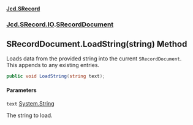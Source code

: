 #### [Jcd.SRecord](index.md 'index')
### [Jcd.SRecord.IO](Jcd.SRecord.IO.md 'Jcd.SRecord.IO').[SRecordDocument](Jcd.SRecord.IO.SRecordDocument.md 'Jcd.SRecord.IO.SRecordDocument')

## SRecordDocument.LoadString(string) Method

Loads data from the provided string into the current  `SRecordDocument`.  
This appends to any existing entries.

```csharp
public void LoadString(string text);
```
#### Parameters

<a name='Jcd.SRecord.IO.SRecordDocument.LoadString(string).text'></a>

`text` [System.String](https://docs.microsoft.com/en-us/dotnet/api/System.String 'System.String')

The string to load.